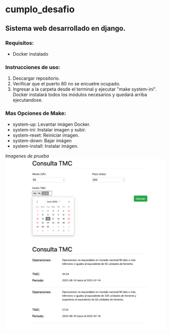 # cumplo_desafio
## Sistema web desarrollado en django. 

### Requisitos:

- Docker instalado

### Instrucciones de uso:

1. Descargar repositorio. <br/>
2. Verificar que el puerto 80 no se encuetre ocupado. <br/>
3. Ingresar a la carpeta desde el terminal y ejecutar "make system-ini". Docker instalará todos los módulos necesarios y quedará arriba ejecutandose.<br/>

### Mas Opciones de Make:
- system-up: Levantar imágen Docker.
- system-ini: Instalar imagen y subir.
- system-reset: Reiniciar imagen.
- system-down: Bajar imágen
- system-install: Instalar imágen.<br/>

*Imagenes de prueba*
<img src="/others/1.png" /><br/>
<img src="/others/2.png" /><br/>